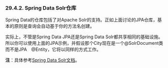 
### 29.4.2. Spring Data Solr仓库

Spring Data的仓库包括了对Apache Solr的支持。正如上面讨论的JPA仓库，基本的原则是查询会自动基于你的方法名创建。

实际上，不管是Spring Data JPA还是Spring Data Solr都共享相同的基础设施。所以你可以使用上面的JPA示例，并假设那个City现在是一个@SolrDocument类而不是JPA　@Entity，它将以同样的方式工作。

**注**：具体参考[Spring Data Solr文档](http://projects.spring.io/spring-data-solr/)。
